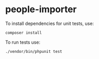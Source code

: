 # people-importer

To install dependencies for unit tests, use:

`composer install`

To run tests use:

`./vendor/bin/phpunit test`